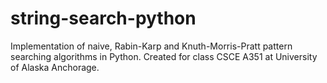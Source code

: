 # string-search-python
Implementation of naive, Rabin-Karp and Knuth-Morris-Pratt pattern searching algorithms in Python. Created for class CSCE A351 at University of Alaska Anchorage.

